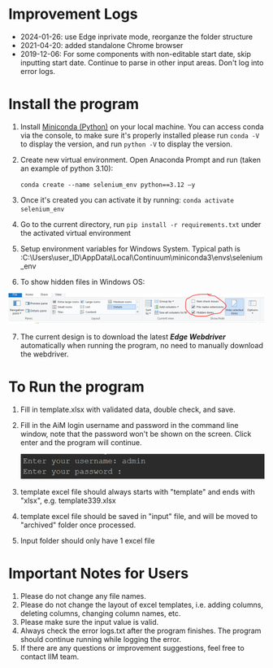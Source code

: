 # Improvement Logs
* 2024-01-26: use Edge inprivate mode, reorganze the folder structure
* 2021-04-20: added standalone Chrome browser
* 2019-12-06: For some components with non-editable start date, skip  inputting start date. Continue to parse in other input areas. Don't log  into error logs.

# Install the program

1. Install [Miniconda (Python)](https://docs.conda.io/en/latest/miniconda.html)  on your local machine. You can access conda via the console, to make sure it's properly installed please run `conda -V` to display the version, and run `python -V` to display the version.

2. Create new virtual environment. Open Anaconda Prompt and run (taken an example of python 3.10):

    ```conda create --name selenium_env python==3.12 –y```

3.  Once it's created you can activate it by running: ```conda activate selenium_env```

4. Go to the current directory, run ```pip install -r requirements.txt``` under the activated virtual environment

5. Setup environment variables for Windows System. Typical path is :C:\Users\user_ID\AppData\Local\Continuum\miniconda3\envs\selenium_env

6. To show hidden files in Windows OS:

![show hidden files](images/screenshots2.PNG)

7. The current design is to download the latest ***Edge Webdriver*** automatically when running the program, no need to manually download the webdriver.

# To Run the program

1. Fill in template.xlsx with validated data, double check, and save.

2. Fill in the AiM login username and password in the command line window, note that the password won't be shown on the screen. Click enter and the program will continue.

   ![CMD login screenshots](images/screenshots1.PNG)
3. template excel file should always starts with "template" and ends with "xlsx", e.g. template339.xlsx
4. template excel file should be saved in "input" file, and will be moved to "archived" folder once processed.
5. Input folder should only have 1 excel file

 

# Important Notes for Users

1. Please do not change any file names.
2. Please do not change the layout of excel templates, i.e. adding columns, deleting columns, changing column names, etc.
3. Please make sure the input value is valid.
4. Always check the error logs.txt after the program finishes. The program should continue running while logging the error.
5. If there are any questions or improvement suggestions, feel free to contact IIM team.